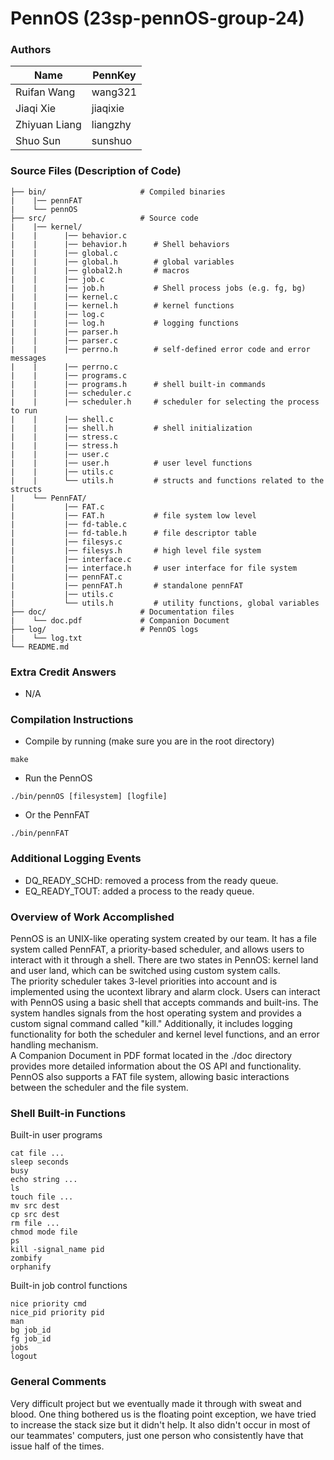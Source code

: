 # PennOS (23sp-pennOS-group-24)
### Authors

| Name | PennKey |
| --- | --- |
| Ruifan Wang | wang321 |
| Jiaqi Xie | jiaqixie |
| Zhiyuan Liang  | liangzhy |
| Shuo Sun | sunshuo |


### Source Files (Description of Code)
    
    ├── bin/                     # Compiled binaries
    |    |── pennFAT            
    |    └── pennOS
    ├── src/                     # Source code
    |    |── kernel/                
    |    |      |── behavior.c      
    |    |      |── behavior.h      # Shell behaviors
    |    |      |── global.c
    |    |      |── global.h        # global variables
    |    |      |── global2.h       # macros
    |    |      |── job.c
    |    |      |── job.h           # Shell process jobs (e.g. fg, bg)
    |    |      |── kernel.c
    |    |      |── kernel.h        # kernel functions
    |    |      |── log.c
    |    |      |── log.h           # logging functions 
    |    |      |── parser.h
    |    |      |── parser.c
    |    |      |── perrno.h        # self-defined error code and error messages
    |    |      |── perrno.c
    |    |      |── programs.c
    |    |      |── programs.h      # shell built-in commands
    |    |      |── scheduler.c
    |    |      |── scheduler.h     # scheduler for selecting the process to run
    |    |      |── shell.c
    |    |      |── shell.h         # shell initialization
    |    |      |── stress.c
    |    |      |── stress.h     
    |    |      |── user.c
    |    |      |── user.h          # user level functions
    |    |      |── utils.c
    |    |      └── utils.h         # structs and functions related to the structs 
    |    └── PennFAT/
    |           |── FAT.c
    |           |── FAT.h           # file system low level 
    |           |── fd-table.c
    |           |── fd-table.h      # file descriptor table
    |           |── filesys.c
    |           |── filesys.h       # high level file system
    |           |── interface.c
    |           |── interface.h     # user interface for file system
    |           |── pennFAT.c
    |           |── pennFAT.h       # standalone pennFAT
    |           |── utils.c
    |           └── utils.h         # utility functions, global variables
    ├── doc/                     # Documentation files 
    |    └── doc.pdf             # Companion Document
    ├── log/                     # PennOS logs
    |    └── log.txt
    └── README.md

### Extra Credit Answers

- N/A 
  
### Compilation Instructions

* Compile by running (make sure you are in the root directory)
```
make
```
* Run the PennOS
```
./bin/pennOS [filesystem] [logfile]
```
* Or the PennFAT
```
./bin/pennFAT
```

### Additional Logging Events
- DQ_READY_SCHD: removed a process from the ready queue. 
- EQ_READY_TOUT: added a process to the ready queue. 

### Overview of Work Accomplished

PennOS is an UNIX-like operating system created by our team. It has a file system called PennFAT, a priority-based scheduler, and allows users to interact with it through a shell. There are two states in PennOS: kernel land and user land, which can be switched using custom system calls.   
The priority scheduler takes 3-level priorities into account and is implemented using the ucontext library and alarm clock. Users can interact with PennOS using a basic shell that accepts commands and built-ins. The system handles signals from the host operating system and provides a custom signal command called "kill." Additionally, it includes logging functionality for both the scheduler and kernel level functions, and an error handling mechanism.  
A Companion Document in PDF format located in the ./doc directory provides more detailed information about the OS API and functionality. PennOS also supports a FAT file system, allowing basic interactions between the scheduler and the file system.

### Shell Built-in Functions
Built-in user programs
```
cat file ... 
sleep seconds 
busy 
echo string ... 
ls 
touch file ... 
mv src dest 
cp src dest 
rm file ... 
chmod mode file 
ps 
kill -signal_name pid 
zombify 
orphanify 
```
Built-in job control functions
```
nice priority cmd 
nice_pid priority pid 
man 
bg job_id 
fg job_id 
jobs 
logout
```

### General Comments

Very difficult project but we eventually made it through with sweat and blood. One thing bothered us is the floating point exception, we have tried to increase the stack size but it didn't help. It also didn't occur in most of our teammates' computers, just one person who consistently have that issue half of the times.  

